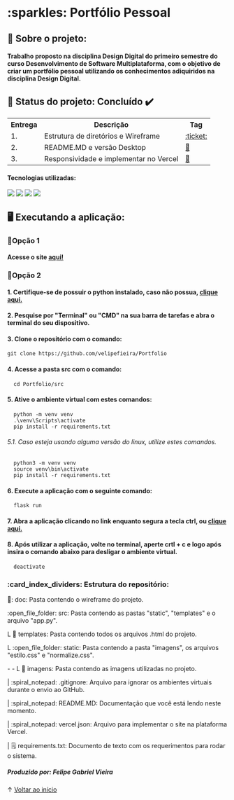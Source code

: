 <br id="inicio">
<h1> :sparkles: Portfólio Pessoal </h1>

<h2> 📖 Sobre o projeto: </h2>
<h4> Trabalho proposto na disciplina Design Digital do primeiro semestre do curso Desenvolvimento de Software Multiplataforma, com o objetivo de criar um portfólio pessoal utilizando os conhecimentos adiquiridos na disciplina Design Digital. </h4>

<h2> 📌 Status do projeto: Concluído ✔️</h2>
<table>
  <tr>
    <th>
      Entrega
    </th>
    <th>
      Descrição
    </th>
    <th>
      Tag
    </th>
  </tr>
  <tr>
    <td>
      1.
    </td>
    <td>
      Estrutura de diretórios e Wireframe
    </td>
    <td>
      <a href="https://github.com/velipefieira/Portfolio/tree/V1.0"> :ticket: </a>
    </td>
  </tr>
    <td>
      2.
    </td>
    <td>
      README.MD e versão Desktop
    </td>
    <td>
      <a href="https://github.com/velipefieira/Portfolio/tree/V2.0"> 🎫 </a>
    </td>
  </tr>  
  <tr>
    <td>
      3.
    </td>
    <td>
      Responsividade e implementar no Vercel
    </td>
    <td>
      <a href="https://github.com/velipefieira/Portfolio/tree/V3.0"> 🎫 </a>
    </td>
</table>  
  
  
<h4> Tecnologias utilizadas: </h4>
<div>
    <img src="https://img.shields.io/badge/HTML-239120?style=for-the-badge&logo=html5&logoColor=black&color=9DD2D8"/>
    <img src="https://img.shields.io/badge/CSS-239120?&style=for-the-badge&logo=css3&logoColor=black&color=9DD2D8"/>
    <img src="https://img.shields.io/badge/Python-3776AB?style=for-the-badge&logo=python&logoColor=black&color=9DD2D8"/>
    <img src="https://img.shields.io/badge/Flask-000000?style=for-the-badge&logo=flask&logoColor=black&color=9DD2D8"/>
</div>
  
<h2> 🖥️ Executando a aplicação: </h2>
<h3> 🌟Opção 1 </h3>
<h4> Acesse o site <a href="https://portfoliofelipevieira.vercel.app/"> aqui! </a> </h4>
<h3> 🌟Opção 2 </h4>
<h4> 1. Certifique-se de possuir o python instalado, caso não possua, <a href="https://www.python.org/downloads/" target="_blank"> clique aqui. </a> </h4>
<h4> 2. Pesquise por "Terminal" ou "CMD" na sua barra de tarefas e abra o terminal do seu dispositivo.</h4>
<h4> 3. Clone o repositório com o comando: </h4>
  
    git clone https://github.com/velipefieira/Portfolio  

  <h4> 4. Acesse a pasta src com o comando: </h4>
  
      cd Portfolio/src
  
<h4> 5. Ative o ambiente virtual com estes comandos: </h4>
  
      python -m venv venv
      .\venv\Scripts\activate
      pip install -r requirements.txt
  
<h6> 5.1. Caso esteja usando alguma versão do linux, utilize estes comandos. </h6>
  
      python3 -m venv venv
      source venv\bin\activate
      pip install -r requirements.txt
  
<h4>  6. Execute a aplicação com o seguinte comando: </h4>
  
      flask run
  
<h4> 7. Abra a aplicação clicando no link enquanto segura a tecla ctrl, ou <a href="http://127.0.0.1:5000"> clique aqui. </a> </h4>
    
<h4> 8. Após utilizar a aplicação, volte no terminal, aperte crtl + c e logo após insira o comando abaixo para desligar o ambiente virtual. </h4>
  
      deactivate  
 
 
<h3> :card_index_dividers: Estrutura do repositório: </h3>
 <p> 📁: doc: Pasta contendo o wireframe do projeto. </p>
 <p> :open_file_folder: src: Pasta contendo as pastas "static", "templates" e o arquivo "app.py". </p>
 <p>  L 📁 templates: Pasta contendo todos os arquivos .html do projeto. </p>
 <p>  L :open_file_folder: static: Pasta contendo a pasta "imagens", os arquivos "estilo.css" e "normalize.css". </p>
 <p>  - - L 📁 imagens: Pasta contendo as imagens utilizadas no projeto. </p>
 <p>  | :spiral_notepad: .gitignore: Arquivo para ignorar os ambientes virtuais durante o envio ao GitHub. <p>
 <p>  | :spiral_notepad: README.MD: Documentação que você está lendo neste momento. </p>
 <p>  | :spiral_notepad: vercel.json: Arquivo para implementar o site na plataforma Vercel. </p>
 <p>  | 🗒️ requirements.txt: Documento de texto com os requerimentos para rodar o sistema. </p>
 
 <p> </p>
 
<div>
  <h5> Produzido por: Felipe Gabriel Vieira</h5>
</div>
    
↑ [Voltar ao início](#inicio) 
